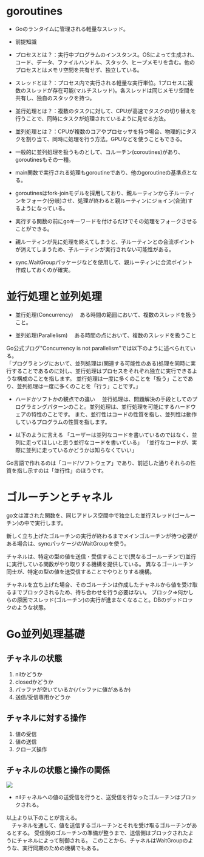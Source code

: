 # goroutines
- Goのランタイムに管理される軽量なスレッド。
- 前提知識
 - プロセスとは？：実行中プログラムのインスタンス。OSによって生成され、コード、データ、ファイルハンドル、スタック、ヒープメモリを含む。他のプロセスとはメモリ空間を共有せず、独立している。
 - スレッドとは？：プロセス内で実行される軽量な実行単位。1プロセスに複数のスレッドが存在可能(マルチスレッド)。各スレッドは同じメモリ空間を共有し、独自のスタックを持つ。
 - 並行処理とは？：複数のタスクに対して、CPUが高速でタスクの切り替えを行うことで、同時にタスクが処理されているように見せる方法。
 - 並列処理とは？：CPUが複数のコアやプロセッサを持つ場合、物理的にタスクを割り当て、同時に処理を行う方法。GPUなどを使うこともできる。
- 一般的に並列処理を扱うものとして、コルーチン(coroutines)があり、goroutinesもその一種。

- main関数で実行される処理もgoroutineであり、他のgoroutineの基準点となる。
- goroutinesはfork-joinモデルを採用しており、親ルーティンから子ルーティンをフォーク(分岐)させ、処理が終わると親ルーティンにジョイン(合流)するようになっている。
- 実行する関数の前にgoキーワードを付けるだけでその処理をフォークさせることができる。

- 親ルーティンが先に処理を終えてしまうと、子ルーティンとの合流ポイントが消えてしまうため、子ルーティンが実行されない可能性がある。
- sync.WaitGroupパッケージなどを使用して、親ルーティンに合流ポイント作成しておくのが確実。

# 並行処理と並列処理
- 並行処理(Concurrency)
　ある時間の範囲において、複数のスレッドを扱うこと。

- 並列処理(Parallelism)
　ある時間の点において、複数のスレッドを扱うこと

Go公式ブログ"Concurrency is not parallelism"では以下のように述べられている。  
「プログラミングにおいて、並列処理は(関連する可能性のある)処理を同時に実行することであるのに対し、並行処理はプロセスをそれぞれ独立に実行できるような構成のことを指します。
並行処理は一度に多くのことを「扱う」ことであり、並列処理は一度に多くのことを「行う」ことです。」

- ハードかソフトかの観点での違い
　並行処理は、問題解決の手段としてのプログラミングパターンのこと。並列処理は、並行処理を可能にするハードウェアの特性のことです。
また、並行性はコードの性質を指し、並列性は動作しているプログラムの性質を指します。

- 以下のように言える
「ユーザーは並列なコードを書いているのではなく、並列に走ってほしいと思う並行なコードを書いている」
「並行なコードが、実際に並列に走っているかどうかは知らなくていい」


Go言語で作れるのは「コード/ソフトウェア」であり、前述した通りそれらの性質を指し示すのは「並行性」のほうです。

# ゴルーチンとチャネル
go文は渡された関数を、同じアドレス空間中で独立した並行スレッド(ゴールーチン)の中で実行します。

新しく立ち上げたゴルーチンの実行が終わるまでメインゴルーチンが待つ必要がある場合は、syncパッケージのWaitGroupを使う。

チャネルは、特定の型の値を送信・受信することで(異なるゴールーチンで)並行に実行している関数がやり取りする機構を提供している。
異なるゴールーチン同士が、特定の型の値を送受信することでやりとりする機構。

チャネルを立ち上げた場合、そのゴルーチンは作成したチャネルから値を受け取るまでブロックされるため、待ち合わせを行う必要はない。
ブロック=>何かしらの原因でスレッド(ゴルーチン)の実行が進まなくなること。DBのデッドロックのような状態。


# Go並列処理基礎
## チャネルの状態
1. nilかどうか
2. closedかどうか
3. バッファが空いているか(バッファに値があるか)
4. 送信/受信専用かどうか

## チャネルに対する操作
1. 値の受信
2. 値の送信
3. クローズ操作

## チャネルの状態と操作の関係
![](https://storage.googleapis.com/zenn-user-upload/2ecc11e5f2ad8dd9ab62c3f4.png)

- nilチャネルへの値の送受信を行うと、送受信を行なったゴルーチンはブロックされる。

以上より以下のことが言える。  
　チャネルを通して、値を送信するゴルーチンとそれを受け取るゴルーチンがあるとする。
受信側のゴルーチンの準備が整うまで、送信側はブロックされたようにチャネルによって制御される。
このことから、チャネルはWaitGroupのような、実行同期のための機構でもある。













































